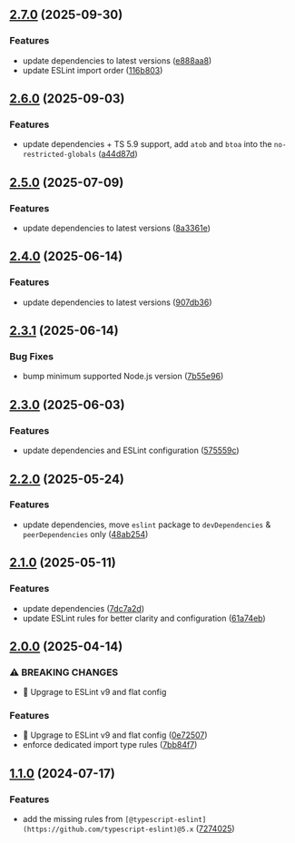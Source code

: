 ## [2.7.0](https://github.com/atomazing/eslint-config/compare/v2.6.0...v2.7.0) (2025-09-30)


### Features

* update dependencies to latest versions ([e888aa8](https://github.com/atomazing/eslint-config/commit/e888aa86cdbac8983e82a75eab97ab6ceaf163c1))
* update ESLint import order ([116b803](https://github.com/atomazing/eslint-config/commit/116b803d7666a7db2ab07ac6fc545b6f003988af))

## [2.6.0](https://github.com/atomazing/eslint-config/compare/v2.5.0...v2.6.0) (2025-09-03)


### Features

* update dependencies + TS 5.9 support, add `atob` and `btoa` into the `no-restricted-globals` ([a44d87d](https://github.com/atomazing/eslint-config/commit/a44d87d772873b2a736c0feef8048b3f3ee3848b))

## [2.5.0](https://github.com/atomazing/eslint-config/compare/v2.4.0...v2.5.0) (2025-07-09)


### Features

* update dependencies to latest versions ([8a3361e](https://github.com/atomazing/eslint-config/commit/8a3361e4c1b9d2040f0f2b2695f632d80ea3b508))

## [2.4.0](https://github.com/atomazing/eslint-config/compare/v2.3.1...v2.4.0) (2025-06-14)


### Features

* update dependencies to latest versions ([907db36](https://github.com/atomazing/eslint-config/commit/907db36165f1956496c5a929f1307f3f1beffa7c))

## [2.3.1](https://github.com/atomazing/eslint-config/compare/v2.3.0...v2.3.1) (2025-06-14)


### Bug Fixes

* bump minimum supported Node.js version ([7b55e96](https://github.com/atomazing/eslint-config/commit/7b55e9636f220b678662253c1e3811f1aa77ebb8))

## [2.3.0](https://github.com/atomazing/eslint-config/compare/v2.2.0...v2.3.0) (2025-06-03)


### Features

* update dependencies and ESLint configuration ([575559c](https://github.com/atomazing/eslint-config/commit/575559cc5a17adf48f27ebde7c35ece46beaaeae))

## [2.2.0](https://github.com/atomazing/eslint-config/compare/v2.1.0...v2.2.0) (2025-05-24)


### Features

* update dependencies, move `eslint` package to `devDependencies` & `peerDependencies` only ([48ab254](https://github.com/atomazing/eslint-config/commit/48ab254b96596a5178d1761818c7002c309a150e))

## [2.1.0](https://github.com/atomazing/eslint-config/compare/v2.0.0...v2.1.0) (2025-05-11)


### Features

* update dependencies ([7dc7a2d](https://github.com/atomazing/eslint-config/commit/7dc7a2da60a44d5b8715aef555ba0a5fce6de72f))
* update ESLint rules for better clarity and configuration ([61a74eb](https://github.com/atomazing/eslint-config/commit/61a74eb11c05e6f53b38f4d46555b49cdba23300))

## [2.0.0](https://github.com/atomazing/eslint-config/compare/v1.1.0...v2.0.0) (2025-04-14)


### ⚠ BREAKING CHANGES

* :rocket: Upgrage to ESLint v9 and flat config

### Features

* :rocket: Upgrage to ESLint v9 and flat config ([0e72507](https://github.com/atomazing/eslint-config/commit/0e72507e9dcbc6d18ad0bafc50af3672e68a9f73))
* enforce dedicated import type rules ([7bb84f7](https://github.com/atomazing/eslint-config/commit/7bb84f7f214191d333ab6da1d6c45d743cafb690))

## [1.1.0](https://github.com/atomazing/eslint-config/compare/v1.0.5...v1.1.0) (2024-07-17)

### Features

- add the missing rules from `[@typescript-eslint](https://github.com/typescript-eslint)@5.x` ([7274025](https://github.com/atomazing/eslint-config/commit/72740250e8071ef1fbe92df66172579f7a40c912))
